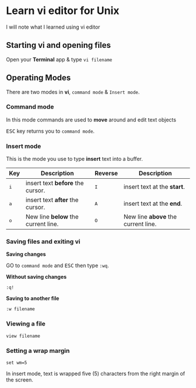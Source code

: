 # Learn vi editor for Unix

I will note what I learned using vi editor

## Starting vi and opening files

Open your **Terminal** app & type `vi filename`

## Operating Modes

There are two modes in **vi**, `command mode` & `Insert mode`.

### Command mode

In this mode commands are used to **move** around and edit text objects

<kbd>ESC</kbd> key returns you to `command mode`.

### Insert mode

This is the mode you use to type **insert** text into a buffer.

| Key | Description | Reverse | Description |
| ------ | ----------- | ----------- | ----------- |
| <kbd>i</kbd> | insert text **before** the cursor. | <kbd>I</kbd> | insert text at the **start**. |
| <kbd>a</kbd> | insert text **after** the cursor. | <kbd>A</kbd> | insert text at the **end**. |
| <kbd>o</kbd> | New line **below** the current line. | <kbd>O</kbd> | New line **above** the current line. |

### Saving files and exiting vi

**Saving changes**

GO to `command mode` and <kbd>ESC</kbd> then type `:wq`.

**Without saving changes**

   `:q!`

**Saving to another file**

   `:w filename`

### Viewing a file

   `view filename`

### Setting a wrap margin

   `set wm=5`

In insert mode, text is wrapped five (5) characters from the right margin of the screen.


